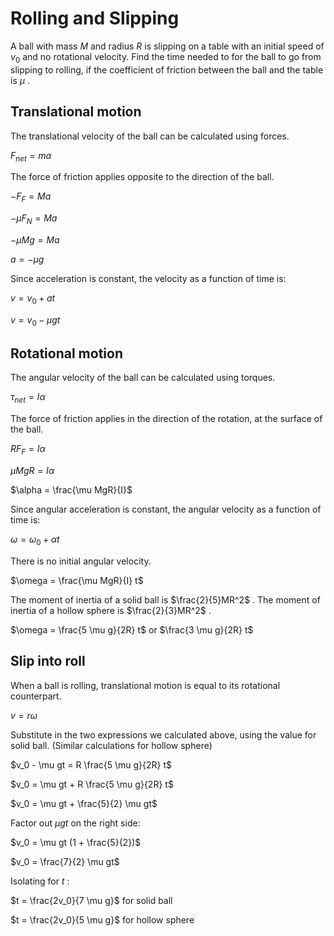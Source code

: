 # Rolling and Slipping

A ball with mass $M$ and radius $R$ is slipping on a table
with an initial speed of $v_0$ and no rotational velocity.
Find the time needed to for the ball to go from slipping to rolling,
if the coefficient of friction between the ball and the table is $\mu$ .

## Translational motion

The translational velocity of the ball can be calculated using forces.

$F_{net} = ma$

The force of friction applies opposite to the direction of the ball.

$-F_F = Ma$

$-\mu F_N = Ma$

$-\mu Mg = Ma$

$a = -\mu g$

Since acceleration is constant, the velocity as a function of time is:

$v = v_0 + at$

$v = v_0 - \mu gt$

## Rotational motion

The angular velocity of the ball can be calculated using torques.

$\tau_{net} = I \alpha$

The force of friction applies in the direction of the rotation, at the surface of the ball.

$RF_F = I \alpha$

$\mu MgR = I \alpha$

$\alpha = \frac{\mu MgR}{I}$

Since angular acceleration is constant, the angular velocity as a function of time is:

$\omega = \omega_0 + \alpha t$

There is no initial angular velocity.

$\omega = \frac{\mu MgR}{I} t$

The moment of inertia of a solid ball is $\frac{2}{5}MR^2$ .
The moment of inertia of a hollow sphere is $\frac{2}{3}MR^2$ .

$\omega = \frac{5 \mu g}{2R} t$ or $\frac{3 \mu g}{2R} t$

## Slip into roll

When a ball is rolling, translational motion is equal to its rotational counterpart.

$v = r \omega$

Substitute in the two expressions we calculated above,
using the value for solid ball.
(Similar calculations for hollow sphere)

$v_0 - \mu gt = R \frac{5 \mu g}{2R} t$

$v_0 = \mu gt + R \frac{5 \mu g}{2R} t$

$v_0 = \mu gt + \frac{5}{2} \mu gt$

Factor out $\mu gt$ on the right side:

$v_0 = \mu gt (1 + \frac{5}{2})$

$v_0 = \frac{7}{2} \mu gt$

Isolating for $t$ :

$t = \frac{2v_0}{7 \mu g}$ for solid ball

$t = \frac{2v_0}{5 \mu g}$ for hollow sphere
